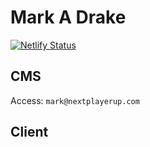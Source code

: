 # Mark A Drake

[![Netlify Status](https://api.netlify.com/api/v1/badges/3e72ef2d-9426-4c5d-b98d-8be073ebe853/deploy-status)](https://app.netlify.com/sites/example-of/deploys)

## CMS

Access:
`mark@nextplayerup.com`

## Client

